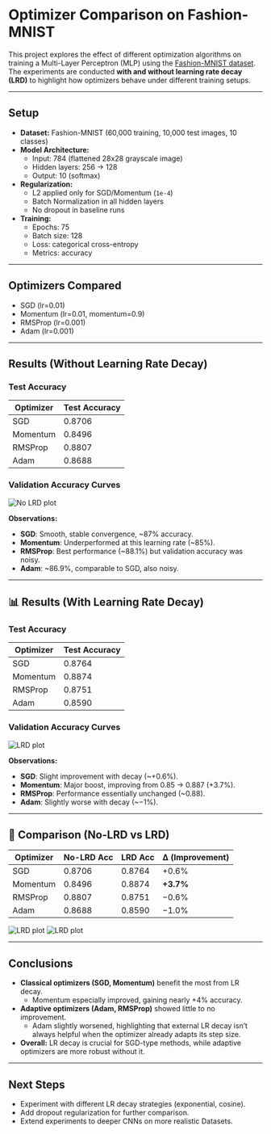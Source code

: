 # Optimizer Comparison on Fashion-MNIST

This project explores the effect of different optimization algorithms on training a Multi-Layer Perceptron (MLP) using the [Fashion-MNIST dataset](https://github.com/zalandoresearch/fashion-mnist).  
The experiments are conducted **with and without learning rate decay (LRD)** to highlight how optimizers behave under different training setups.

---

## Setup

- **Dataset:** Fashion-MNIST (60,000 training, 10,000 test images, 10 classes)  
- **Model Architecture:**  
  - Input: 784 (flattened 28x28 grayscale image)  
  - Hidden layers: 256 → 128  
  - Output: 10 (softmax)  
- **Regularization:**  
  - L2 applied only for SGD/Momentum (`1e-4`)  
  - Batch Normalization in all hidden layers  
  - No dropout in baseline runs  
- **Training:**  
  - Epochs: 75  
  - Batch size: 128  
  - Loss: categorical cross-entropy  
  - Metrics: accuracy  

---

## Optimizers Compared

- SGD (lr=0.01)  
- Momentum (lr=0.01, momentum=0.9)  
- RMSProp (lr=0.001)  
- Adam (lr=0.001)

---

## Results (Without Learning Rate Decay)

### Test Accuracy
| Optimizer | Test Accuracy |
|-----------|---------------|
| SGD       | 0.8706 |
| Momentum  | 0.8496 |
| RMSProp   | 0.8807 |
| Adam      | 0.8688 |

### Validation Accuracy Curves
![No LRD plot](opt_comparison_no_lrd.png)

**Observations:**
- **SGD**: Smooth, stable convergence, ~87% accuracy.  
- **Momentum**: Underperformed at this learning rate (~85%).  
- **RMSProp**: Best performance (~88.1%) but validation accuracy was noisy.  
- **Adam**: ~86.9%, comparable to SGD, also noisy.

---

## 📊 Results (With Learning Rate Decay)

### Test Accuracy
| Optimizer | Test Accuracy |
|-----------|---------------|
| SGD       | 0.8764 |
| Momentum  | 0.8874 |
| RMSProp   | 0.8751 |
| Adam      | 0.8590 |

### Validation Accuracy Curves
![LRD plot](opt_comparison_with_lrd.png)

**Observations:**
- **SGD**: Slight improvement with decay (~+0.6%).  
- **Momentum**: Major boost, improving from 0.85 → 0.887 (+3.7%).  
- **RMSProp**: Performance essentially unchanged (~0.88).  
- **Adam**: Slightly worse with decay (~−1%).  

---

## 🔄 Comparison (No-LRD vs LRD)

| Optimizer | No-LRD Acc | LRD Acc | Δ (Improvement) |
|-----------|------------|---------|-----------------|
| SGD       | 0.8706     | 0.8764  | +0.6% |
| Momentum  | 0.8496     | 0.8874  | **+3.7%** |
| RMSProp   | 0.8807     | 0.8751  | −0.6% |
| Adam      | 0.8688     | 0.8590  | −1.0% |


![LRD plot](lrd_vs_no_lrd.png)
![LRD plot](lrd_delta.png)

---

## Conclusions

- **Classical optimizers (SGD, Momentum)** benefit the most from LR decay.  
  - Momentum especially improved, gaining nearly +4% accuracy.  
- **Adaptive optimizers (Adam, RMSProp)** showed little to no improvement.  
  - Adam slightly worsened, highlighting that external LR decay isn’t always helpful when the optimizer already adapts its step size.  
- **Overall:** LR decay is crucial for SGD-type methods, while adaptive optimizers are more robust without it.

---

## Next Steps
- Experiment with different LR decay strategies (exponential, cosine).  
- Add dropout regularization for further comparison.  
- Extend experiments to deeper CNNs on more realistic Datasets.


